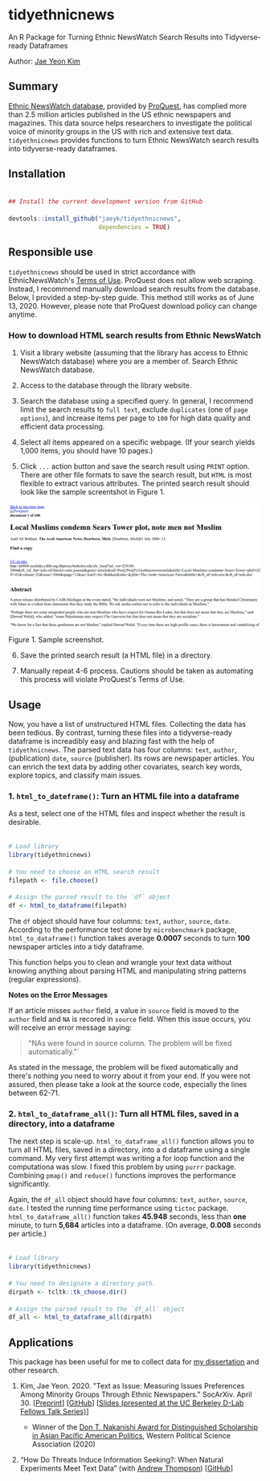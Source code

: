 # tidyethnicnews

An R Package for Turning Ethnic NewsWatch Search Results into Tidyverse-ready Dataframes

Author: [Jae Yeon Kim](https://jaeyk.github.io/)

## Summary

[Ethnic NewsWatch database](https://about.proquest.com/products-services/ethnic_newswatch.html), provided by [ProQuest](https://about.proquest.com/), has complied more than 2.5 million articles published in the US ethnic newspapers and magazines. This data source helps researchers to investigate the political voice of minority groups in the US with rich and extensive text data. `tidyethnicnews` provides functions to turn Ethnic NewsWatch search results into tidyverse-ready dataframes.

## Installation

```r

## Install the current development version from GitHub

devtools::install_github("jaeyk/tidyethnicnews",
                         dependencies = TRUE)
```

## Responsible use
`tidyethnicnews` should be used in strict accordance with EthnicNewsWatch's [Terms of Use](https://about.proquest.com/about/terms-and-conditions.html). ProQuest does not allow web scraping. Instead, I recommend manually download search results from the database. Below, I provided a step-by-step guide. This method still works as of June 13, 2020. However, please note that ProQuest download policy can change anytime.

### How to download HTML search results from Ethnic NewsWatch

1. Visit a library website (assuming that the library has access to Ethnic NewsWatch database) where you are a member of. Search Ethnic NewsWatch database.

2. Access to the database through the library website.

3. Search the database using a specified query. In general, I recommend limit the search results to `full text`, exclude `duplicates` (one of `page options`), and increase items per page to `100` for high data quality and efficient data processing.

4. Select all items appeared on a specific webpage. (If your search yields 1,000 items, you should have 10 pages.)

5. Click `...` action button and save the search result using `PRINT` option. There are other file formats to save the search result, but `HTML` is most flexible to extract various attributes. The printed search result should look like the sample screentshot in Figure 1.

<img src="https://github.com/jaeyk/ITS-Text-Classification/blob/master/misc/screenshot.png" width="600">

Figure 1. Sample screenshot.

6. Save the printed search result (a HTML file) in a directory.

7. Manually repeat 4-6 process. Cautions should be taken as automating this process will violate ProQuest's Terms of Use.

## Usage

Now, you have a list of unstructured HTML files. Collecting the data has been tedious. By contrast, turning these files into a tidyverse-ready dataframe is increadibly easy and blazing fast with the help of `tidyethnicnews`. The parsed text data has four columns: `text`, `author`, (publication) `date`, `source` (publisher). Its rows are newspaper articles. You can enrich the text data by adding other covariates, search key words, explore topics, and classify main issues.

### 1. `html_to_dateframe()`: Turn an HTML file into a dataframe

As a test, select one of the HTML files and inspect whether the result is desirable.

```r

# Load library
library(tidyethnicnews)

# You need to choose an HTML search result
filepath <- file.choose()

# Assign the parsed result to the `df` object
df <- html_to_dataframe(filepath)
```

The `df` object should have four columns: `text`, `author`, `source`, `date`. According to the performance test done by `microbenchmark` package, `html_to_dataframe()` function takes average **0.0007** seconds to turn **100** newspaper articles into a tidy dataframe.

This function helps you to clean and wrangle your text data without knowing anything about parsing HTML and manipulating string patterns (regular expressions).

**Notes on the Error Messages**

If an article misses `author` field, a value in `source` field is moved to the `author` field and `NA` is recored in `source` field. When this issue occurs, you will receive an error message saying:

> "NAs were found in source column. The problem will be fixed automatically."`

As stated in the message, the problem will be fixed automatically and there's nothing you need to worry about it from your end. If you were not assured, then please take a look at the source code, especially the lines between 62-71.

### 2. `html_to_dataframe_all()`: Turn all HTML files, saved in a directory, into a dataframe

The next step is scale-up. `html_to_dataframe_all()` function allows you to turn all HTML files, saved in a directory, into a d dataframe using a single command. My very first attempt was writing a for loop function and the computationa was slow. I fixed this problem by using `purrr` package. Combining `pmap()` and `reduce()` functions improves the performance significantly.

Again, the `df_all` object should have four columns: `text`, `author`, `source`, `date`. I tested the running time performance using `tictoc` package. `html_to_dataframe_all()` function takes **45.948** seconds, less than **one** minute, to turn **5,684** articles into a dataframe. (On average, **0.008** seconds per article.)

```r

# Load library
library(tidyethnicnews)

# You need to designate a directory path.
dirpath <- tcltk::tk_choose.dir()

# Assign the parsed result to the `df_all` object
df_all <- html_to_dataframe_all(dirpath)

```

## Applications

This package has been useful for me to collect data for [my dissertation](https://jaeyk.github.io/_pages/dissertation_abstract_Kim.pdf) and other research.

1. Kim, Jae Yeon. 2020. "Text as Issue: Measuring Issues Preferences Among Minority Groups Through Ethnic Newspapers." SocArXiv. April 30.  [[Preprint](https://osf.io/preprints/socarxiv/pg3aq/)] [[GitHub](https://github.com/jaeyk/content-analysis-for-evaluating-ML-performances)] [[Slides (presented at the UC Berkeley D-Lab Fellows Talk Series)](https://slides.com/jaeyeonkim/deck/fullscreen)]

   - Winner of the [Don T. Nakanishi Award for Distinguished Scholarship in Asian Pacific American Politics](https://www.wpsanet.org/award/2020Awards.pdf),  Western Political Science Association (2020)

2. “How Do Threats Induce Information Seeking?: When Natural Experiments Meet Text Data” (with [Andrew Thompson](https://sites.northwestern.edu/athompson/)) [[GitHub](https://github.com/jaeyk/ITS-Text-Classification)]
